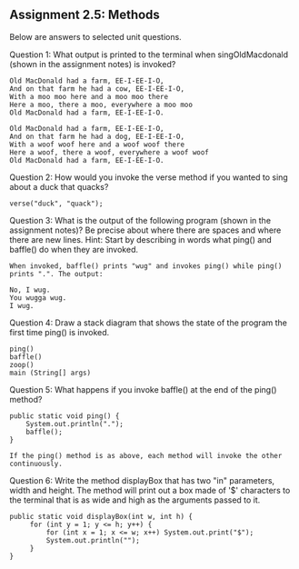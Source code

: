 ## Assignment 2.5: Methods

Below are answers to selected unit questions.

Question 1: What output is printed to the terminal when singOldMacdonald (shown in the assignment notes) is invoked?

    Old MacDonald had a farm, EE-I-EE-I-O,
    And on that farm he had a cow, EE-I-EE-I-O,
    With a moo moo here and a moo moo there
    Here a moo, there a moo, everywhere a moo moo
    Old MacDonald had a farm, EE-I-EE-I-O.
    
    Old MacDonald had a farm, EE-I-EE-I-O,
    And on that farm he had a dog, EE-I-EE-I-O,
    With a woof woof here and a woof woof there
    Here a woof, there a woof, everywhere a woof woof
    Old MacDonald had a farm, EE-I-EE-I-O.

Question 2: How would you invoke the verse method if you wanted to sing about a duck that quacks?

    verse("duck", "quack");

Question 3: What is the output of the following program (shown in the assignment notes)? Be precise about where there are spaces and where there are new lines. Hint: Start by describing in words what ping() and baffle() do when they are invoked.

    When invoked, baffle() prints "wug" and invokes ping() while ping() prints ".". The output:

    No, I wug.
    You wugga wug.
    I wug.

Question 4: Draw a stack diagram that shows the state of the program the first time ping() is invoked.
       
    ping()
    baffle()
    zoop()
    main (String[] args)

Question 5: What happens if you invoke baffle() at the end of the ping() method? 

    public static void ping() {
        System.out.println(".");
        baffle();
    }

    If the ping() method is as above, each method will invoke the other continuously.

Question 6: Write the method displayBox that has two "in" parameters, width and height. The method will print out a box made of '$' characters to the terminal that is as wide and high as the arguments passed to it.

    public static void displayBox(int w, int h) {
         for (int y = 1; y <= h; y++) {
             for (int x = 1; x <= w; x++) System.out.print("$");
             System.out.println("");
         }
    }
